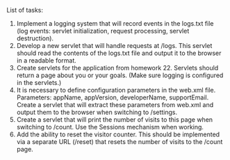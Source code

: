 List of tasks:
1. Implement a logging system that will record events in the logs.txt file (log events: servlet initialization, request processing, servlet destruction).
2. Develop a new servlet that will handle requests at /logs. This servlet should read the contents of the logs.txt file and output it to the browser in a readable format.
3. Create servlets for the application from homework 22. Servlets should return a page about you or your goals. (Make sure logging is configured in the servlets.)
4. It is necessary to define configuration parameters in the web.xml file. Parameters: appName, appVersion, developerName, supportEmail. Create a servlet that will extract these parameters from web.xml and output them to the browser when switching to /settings.
5. Create a servlet that will print the number of visits to this page when switching to /count. Use the Sessions mechanism when working.
6. Add the ability to reset the visitor counter. This should be implemented via a separate URL (/reset) that resets the number of visits to the /count page.
